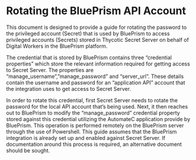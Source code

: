 [title]: # (Rotating the BluePrism API Account)
[tags]: # (api aaccount)
[priority]: # (300)
# Rotating the BluePrism API Account

This document is designed to provide a guide for rotating the password to the privileged account (Secret) that is used by BluePrism to access privileged accounts (Secrets) stored in Thycotic Secret Server on behalf of Digital Workers in the BluePrism platform.

The credential that is stored by BluePrism contains three “credential properties” which store the relevant information required for getting access to Secret Server. The properties are “manage_username”,”manage_password” and “server_url”. These details contain the username and password for an “application API” account that the integration uses to get access to Secret Server.

In order to rotate this credential, first Secret Server needs to rotate the password for the local API account that’s being used. Next, it then reaches out to BluePrism to modify the “manage_password” credential property stored against this credential utilizing the AutomateC application provide by BluePrism. This operation is performed remotely on the BluePrism server through the use of Powershell.
This guide assumes that the BluePrism integration is already set up and enabled against Secret Server. If documentation around this process is required, an alternative document should be sought.

